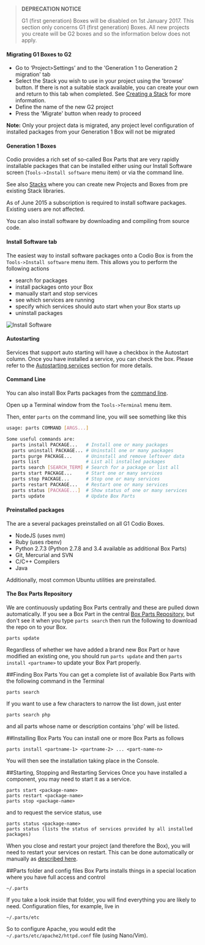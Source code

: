 
> **DEPRECATION NOTICE**
>
> G1 (first generation) Boxes will be disabled on 1st January 2017. 
> This section only concerns G1 (first generation) Boxes. All new projects you create will be G2 boxes and so the information below does not apply.

#### Migrating G1 Boxes to G2

- Go to ‘Project>Settings’ and to the 'Generation 1 to Generation 2 migration' tab
- Select the Stack you wish to use in your project using the 'browse' button. If there is not a suitable stack available, you can create your own and return to this tab when completed. See [Creating a Stack](/docs/project/stacks/new/) for more information.
- Define the name of the new G2 project
- Press the 'Migrate' button when ready to proceed

**Note:** Only your project data is migrated, any project level configuration of installed packages from your Generation 1 Box will not be migrated

#### Generation 1 Boxes

Codio provides a rich set of so-called Box Parts that are very rapidly installable packages that can be installed either using our Install Software screen (`Tools->Install software` menu item) or via the command line.

See also [Stacks](/docs/dashboard/stacks/listing/) where you can create new Projects and Boxes from pre existing Stack libraries.

As of June 2015 a subscription is required to install software packages. Existing users are not affected.

You can also install software by downloading and compiling from source code.

#### Install Software tab
The easiest way to install software packages onto a Codio Box is from the `Tools->Install software` menu item. This allows you to perform the following actions

- search for packages
- install packages onto your Box
- manually start and stop services
- see which services are running
- specify which services should auto start when your Box starts up
- uninstall packages

![Install Software](/img/docs/install-software.png)

#### Autostarting
Services that support auto starting will have a checkbox in the Autostart column. Once you have installed a service, you can check the box. Please refer to the [Autostarting services](/docs/ide/boxes/startup/) section for more details.

#### Command Line
You can also install Box Parts packages from the [command line](/docs/ide/boxes/terminal/).

Open up a Terminal window from the `Tools->Terminal` menu item.

Then, enter `parts` on the command line, you will see something like this

```bash
usage: parts COMMAND [ARGS...]

Some useful commands are:
  parts install PACKAGE...   # Install one or many packages
  parts uninstall PACKAGE... # Uninstall one or many packages
  parts purge PACKAGE...     # Uninstall and remove leftover data
  parts list                 # List all installed packages
  parts search [SEARCH_TERM] # Search for a package or list all
  parts start PACKAGE...     # Start one or many services
  parts stop PACKAGE...      # Stop one or many services
  parts restart PACKAGE...   # Restart one or many services
  parts status [PACKAGE...]  # Show status of one or many services
  parts update               # Update Box Parts
```

#### Preinstalled packages
The are a several packages preinstalled on all G1  Codio Boxes.

- NodeJS (uses nvm)
- Ruby (uses rbenv)
- Python 2.7.3 (Python 2.7.8 and 3.4 available as additional Box Parts)
- Git, Mercurial and SVN
- C/C++ Compilers
- Java

Additionally, most common Ubuntu utilities are preinstalled.

#### The Box Parts Repository
We are continuously updating Box Parts centrally and these are pulled down automatically. If you see a Box Part in the central [Box Parts Repository](https://github.com/codio/boxparts/tree/master/lib/autoparts/packages), but don't see it when you type `parts search` then run the following to download the repo on to your Box.

```
parts update
```

Regardless of whether we have added a brand new Box Part or have modified an existing one, you should run `parts update` and then `parts install <partname>` to update your Box Part properly.

##Finding Box Parts
You can get a complete list of available Box Parts with the following command in the Terminal

```
parts search
```

If you want to use a few characters to narrow the list down, just enter

```
parts search php
```

and all parts whose name or description contains 'php' will be listed.

##Installing Box Parts
You can install one or more Box Parts as follows

```
parts install <partname-1> <partname-2> ... <part-name-n>
```

You will then see the installation taking place in the Console.

##Starting, Stopping and Restarting Services
Once you have installed a component, you may need to start it as a service.

```
parts start <package-name>
parts restart <package-name>
parts stop <package-name>
```

and to request the service status, use

```
parts status <package-name>
parts status (lists the status of services provided by all installed packages)
```

When you close and restart your project (and therefore the Box), you will need to restart your services on restart. This can be done automatically or manually as [described here](/docs/ide/boxes/startup/).

##Parts folder and config files
Box Parts installs things in a special location where you have full access and control

```
~/.parts
```

If you take a look inside that folder, you will find everything you are likely to need. Configuration files, for example, live in

```
~/.parts/etc
```

So to configure Apache, you would edit the `~/.parts/etc/apache2/httpd.conf` file (using Nano/Vim).
